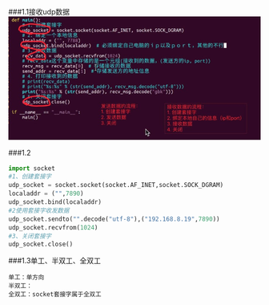 ###1.1接收udp数据
![](img/接收udp数据.jpg)

###1.2
```python
import socket
#1、创建套接字
udp_socket = socket.socket(socket.AF_INET,socket.SOCK_DGRAM)
localaddr = ("",7890)
udp_socket.bind(localaddr)
#2使用套接字收发数据
udp_socket.sendto("".decode("utf-8"),("192.168.8.19",7890))
udp_socket.recvfrom(1024)
#3、关闭套接字
udp_socket.close()
```

###1.3单工、半双工、全双工
```text
单工：单方向
半双工：
全双工：socket套接字属于全双工
```
